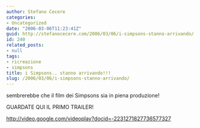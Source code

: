 ```yaml
---
author: Stefano Cecere
categories:
- Uncategorized
date: "2006-03-06T11:23:41Z"
guid: http://stefanocecere.com/2006/03/06/i-simpsons-stanno-arrivando/
id: 240
related_posts:
- null
tags:
- ricreazione
- simpsons
title: i Simpsons.. stanno arrivando!!!
slug: /2006/03/06/i-simpsons-stanno-arrivando/
---
```


sembrerebbe che il film dei Simpsons sia in piena produzione!
  
GUARDATE QUI IL PRIMO TRAILER!
  
<http://video.google.com/videoplay?docid=-2231271827736577327>